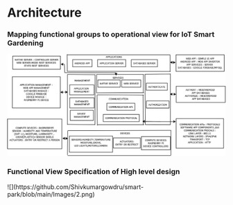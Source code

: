 <h1>Architecture</h1>

<h3>Mapping functional groups to operational view for IoT Smart Gardening</h3>

![](https://github.com/Shivkumargowdru/smart-park/blob/main/Images/1.png)


<h3>Functional View Specification of High level design</h3>
![](https://github.com/Shivkumargowdru/smart-park/blob/main/Images/2.png)

